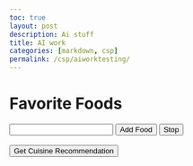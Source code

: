 ```yaml
---
toc: true
layout: post
description: Ai stuff
title: AI work
categories: [markdown, csp]
permalink: /csp/aiworktesting/
---
```



<!DOCTYPE html>
<html>

<head>
  <style>
    #ship-animation {
      font-family: monospace;
      font-size: 20px;
    }
  </style>
</head>
<body>
<h1>Favorite Foods</h1>
    <ul id="food-list"></ul>
    <input type="text" id="food-input">
    <button onclick="addFood()" id="add-button">Add Food</button>
    <button onclick="stopAdding()" id="stop-button">Stop</button>
    <br><br>
    <button onclick="callAPI(); ship()">Get Cuisine Recommendation</button>
    <p id="foods"></p>
  <pre id="ship-animation"></pre>

  <script>
    function shipPrint(position) {
      const animationElement = document.getElementById('ship-animation');
      const spaces = ' '.repeat(position);

      const frame = `${spaces} .   \n${spaces}  .   \n${spaces}    .\n\\~~~~~/\n \\   /\n  \\ /\n   V\n   |\n   |\n------`;

      animationElement.textContent = frame;
    }

    async function ship() {
      const start = 0;
      const distance = 60;
      const step = 2;
	
      for (let position = start; position < distance; position += step) {
        shipPrint(0);
        await sleep(1000);
        shipPrint(2);
        await sleep(1000);
      }
    }

    function sleep(ms) {
      return new Promise(resolve => setTimeout(resolve, ms));
    }
    function callAPI() {
            var api_key = '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';
            var endpoint = 'https://api.openai.com/v1/completions';
            var headers = {
                'Authorization': 'Bearer ' + api_key,
                'Content-Type': 'application/json'
            };
            var text = document.getElementById('foods').value;
            var data = {
                'model': 'text-davinci-003',
                'prompt': "Give me a specific cuisine that I would like based on the foods that I like. Here are the foods: " + text,
                'max_tokens': 100
            };
            fetch(endpoint, {
                method: 'POST',
                headers: headers,
                body: JSON.stringify(data)
            })
            .then(response => response.json())
            .then(result => {
                var completed_text = result.choices[0].text;
                console.log(completed_text);
                 			document.getElementById('foods').innerHTML = completed_text
                
            });
        }
        function addFood() {
            var foodInput = document.getElementById('food-input');
            var food = foodInput.value.trim();
            if (food !== '') {
                var foodList = document.getElementById('food-list');
                var foodItem = document.createElement('li');
                foodItem.textContent = food;
                foodList.appendChild(foodItem);
                foodInput.value = '';
            }
        }
        function stopAdding() {
            callAPI();
            document.getElementById('food-input').disabled = true;
            document.getElementById('add-button').disabled = true;
            document.getElementById('stop-button').disabled = true;
        }

    
  </script>
</body>
</html>
